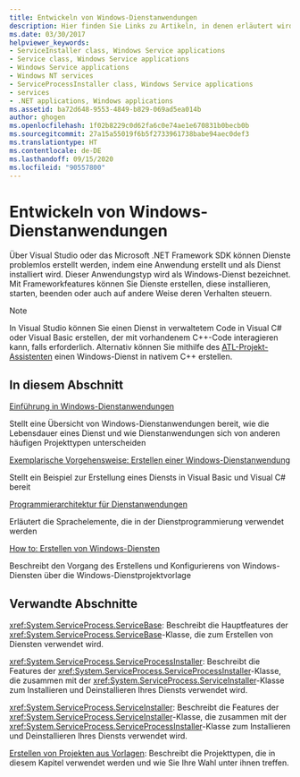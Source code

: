 ```yaml
---
title: Entwickeln von Windows-Dienstanwendungen
description: Hier finden Sie Links zu Artikeln, in denen erläutert wird, wie Sie Windows-Dienst-Apps mit Visual Studio oder dem .NET SDK entwickeln.
ms.date: 03/30/2017
helpviewer_keywords:
- ServiceInstaller class, Windows Service applications
- Service class, Windows Service applications
- Windows Service applications
- Windows NT services
- ServiceProcessInstaller class, Windows Service applications
- services
- .NET applications, Windows applications
ms.assetid: ba72d648-9553-4849-b829-069ad5ea014b
author: ghogen
ms.openlocfilehash: 1f02b8229c0d62fa6c0e74ae1e670831b0becb0b
ms.sourcegitcommit: 27a15a55019f6b5f2733961738babe94aec0def3
ms.translationtype: HT
ms.contentlocale: de-DE
ms.lasthandoff: 09/15/2020
ms.locfileid: "90557800"
---
```

# <a name="develop-windows-service-apps"></a>Entwickeln von Windows-Dienstanwendungen

Über Visual Studio oder das Microsoft .NET Framework SDK können Dienste problemlos erstellt werden, indem eine Anwendung erstellt und als Dienst installiert wird. Dieser Anwendungstyp wird als Windows-Dienst bezeichnet. Mit Frameworkfeatures können Sie Dienste erstellen, diese installieren, starten, beenden oder auch auf andere Weise deren Verhalten steuern.

> [!NOTE]
> In Visual Studio können Sie einen Dienst in verwaltetem Code in Visual C# oder Visual Basic erstellen, der mit vorhandenem C++-Code interagieren kann, falls erforderlich. Alternativ können Sie mithilfe des [ATL-Projekt-Assistenten](/cpp/atl/reference/atl-project-wizard) einen Windows-Dienst in nativem C++ erstellen.

## <a name="in-this-section"></a>In diesem Abschnitt

[Einführung in Windows-Dienstanwendungen](introduction-to-windows-service-applications.md)

Stellt eine Übersicht von Windows-Dienstanwendungen bereit, wie die Lebensdauer eines Dienst und wie Dienstanwendungen sich von anderen häufigen Projekttypen unterscheiden

[Exemplarische Vorgehensweise: Erstellen einer Windows-Dienstanwendung](walkthrough-creating-a-windows-service-application-in-the-component-designer.md)

Stellt ein Beispiel zur Erstellung eines Diensts in Visual Basic und Visual C# bereit

[Programmierarchitektur für Dienstanwendungen](service-application-programming-architecture.md)

Erläutert die Sprachelemente, die in der Dienstprogrammierung verwendet werden

[How to: Erstellen von Windows-Diensten](how-to-create-windows-services.md)

Beschreibt den Vorgang des Erstellens und Konfigurierens von Windows-Diensten über die Windows-Dienstprojektvorlage

## <a name="related-sections"></a>Verwandte Abschnitte

<xref:System.ServiceProcess.ServiceBase>: Beschreibt die Hauptfeatures der <xref:System.ServiceProcess.ServiceBase>-Klasse, die zum Erstellen von Diensten verwendet wird.

<xref:System.ServiceProcess.ServiceProcessInstaller>: Beschreibt die Features der <xref:System.ServiceProcess.ServiceProcessInstaller>-Klasse, die zusammen mit der <xref:System.ServiceProcess.ServiceInstaller>-Klasse zum Installieren und Deinstallieren Ihres Diensts verwendet wird.

<xref:System.ServiceProcess.ServiceInstaller>: Beschreibt die Features der <xref:System.ServiceProcess.ServiceInstaller>-Klasse, die zusammen mit der <xref:System.ServiceProcess.ServiceProcessInstaller>-Klasse zum Installieren und Deinstallieren Ihres Diensts verwendet wird.

[Erstellen von Projekten aus Vorlagen](/previous-versions/visualstudio/visual-studio-2013/0fyc0azh(v=vs.120)): Beschreibt die Projekttypen, die in diesem Kapitel verwendet werden und wie Sie Ihre Wahl unter ihnen treffen.
